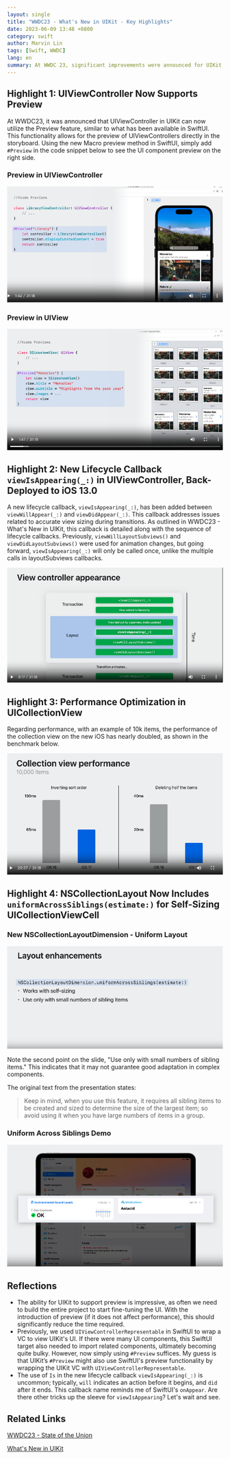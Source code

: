 ```yaml
---
layout: single
title: "WWDC23 - What's New in UIKit - Key Highlights"
date: 2023-06-09 13:48 +0800
category: swift
author: Marvin Lin
tags: [Swift, WWDC]
lang: en
summary: At WWDC 23, significant improvements were announced for UIKit, including a preview feature for UIViewController, a new lifecycle callback `viewIsAppearing(_:)`, and enhanced UICollectionView performance in iOS 17 with self-sizing features in NSCollectionLayout.
---
```


## Highlight 1: UIViewController Now Supports Preview

At WWDC23, it was announced that UIViewController in UIKit can now utilize the Preview feature, similar to what has been available in SwiftUI. This functionality allows for the preview of UIViewControllers directly in the storyboard. Using the new Macro preview method in SwiftUI, simply add `#Preview` in the code snippet below to see the UI component preview on the right side.

### Preview in UIViewController

![Preview in UIVC](/assets/swift/wwdc23/uikit_preview_uiviewcontroller.png)

### Preview in UIView

![Preview in UIVC](/assets/swift/wwdc23/uikit_preview_uiview.png)

## Highlight 2: New Lifecycle Callback `viewIsAppearing(_:)` in UIViewController, Back-Deployed to iOS 13.0

A new lifecycle callback, `viewIsAppearing(_:)`, has been added between `viewWillAppear(_:)` and `viewDidAppear(_:)`. This callback addresses issues related to accurate view sizing during transitions. As outlined in WWDC23 - What's New in UIKit, this callback is detailed along with the sequence of lifecycle callbacks. Previously, `viewWillLayoutSubviews()` and `viewDidLayoutSubviews()` were used for animation changes, but going forward, `viewIsAppearing(_:)` will only be called once, unlike the multiple calls in layoutSubviews callbacks.

![view is appearing](/assets/swift/wwdc23/view_is_appearing.png)

## Highlight 3: Performance Optimization in UICollectionView

Regarding performance, with an example of 10k items, the performance of the collection view on the new iOS has nearly doubled, as shown in the benchmark below.

![collection view performance](/assets/swift/wwdc23/collection_view_performance.png)

## Highlight 4: NSCollectionLayout Now Includes `uniformAcrossSiblings(estimate:)` for Self-Sizing UICollectionViewCell

### New NSCollectionLayoutDimension - Uniform Layout

![layout in uniform layout](/assets/swift/wwdc23/uniform_layout.png)

Note the second point on the slide, "Use only with small numbers of sibling items." This indicates that it may not guarantee good adaptation in complex components.

The original text from the presentation states:

> Keep in mind, when you use this feature, it requires all sibling items to be created and sized to determine the size of the largest item; so avoid using it when you have large numbers of items in a group.

### Uniform Across Siblings Demo

![layout in uniform demo](/assets/swift/wwdc23/uniform_layout_demo.png)

## Reflections

- The ability for UIKit to support preview is impressive, as often we need to build the entire project to start fine-tuning the UI. With the introduction of preview (if it does not affect performance), this should significantly reduce the time required.
- Previously, we used `UIViewControllerRepresentable` in SwiftUI to wrap a VC to view UIKit's UI. If there were many UI components, this SwiftUI target also needed to import related components, ultimately becoming quite bulky. However, now simply using `#Preview` suffices. My guess is that UIKit’s `#Preview` might also use SwiftUI's preview functionality by wrapping the UIKit VC with `UIViewControllerRepresentable`.
- The use of `Is` in the new lifecycle callback `viewIsAppearing(_:)` is uncommon; typically, `will` indicates an action before it begins, and `did` after it ends. This callback name reminds me of SwiftUI's `onAppear`. Are there other tricks up the sleeve for `viewIsAppearing`? Let's wait and see.

## Related Links

[WWDC23 - State of the Union](https://moonandeye.github.io/swift/wwdc23-state-union.html)

[What's New in UIKit](https://developer.apple.com/videos/play/wwdc2023/10055/)